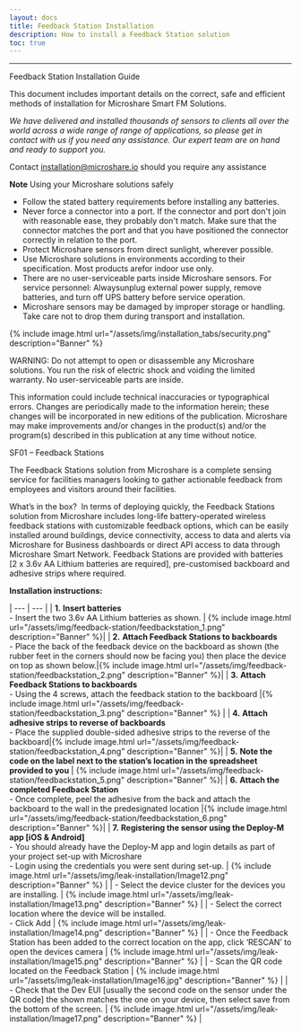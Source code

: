```yaml
---
layout: docs
title: Feedback Station Installation
description: How to install a Feedback Station solution
toc: true
---
```


---------------------------------------

Feedback Station Installation Guide

This document includes important details on the correct, safe and efficient methods of installation for Microshare Smart FM Solutions.

_We have delivered and installed thousands of sensors to clients all over the world across a wide range of range of applications, so please get in contact with us if you need any assistance. Our expert team are on hand and ready to support you._

Contact [installation@microshare.io](mailto:installation@microshare.io) should you require any assistance


**Note** Using your Microshare solutions safely

- Follow the stated battery requirements before installing any batteries. 
- Never force a connector into a port. If the connector and port don&#39;t join with reasonable ease, they probably don&#39;t match. Make sure that the connector matches the port and that you have positioned the connector correctly in relation to the port.
- Protect Microshare sensors from direct sunlight, wherever possible.
- Use Microshare solutions in environments according to their specification. Most products arefor indoor use only. 
- There are no user-serviceable parts inside Microshare sensors. For service personnel: Alwaysunplug external power supply, remove batteries, and turn off UPS battery before service operation. 
- Microshare sensors may be damaged by improper storage or handling. Take care not to drop them during transport and installation.

{% include image.html url="/assets/img/installation_tabs/security.png" description="Banner" %}

WARNING: Do not attempt to open or disassemble any Microshare solutions. You run the risk of electric shock and voiding the limited warranty. No user-serviceable parts are inside.

This information could include technical inaccuracies or typographical errors. Changes are periodically made to the information herein; these changes will be incorporated in new editions of the publication. Microshare may make improvements and/or changes in the product(s) and/or the program(s) described in this publication at any time without notice.

SF01 – Feedback Stations

The Feedback Stations solution from Microshare is a complete sensing service for facilities managers looking to gather actionable feedback from employees and visitors around their facilities. 

What’s in the box?  In terms of deploying quickly, the Feedback Stations solution from Microshare includes long-life battery-operated wireless feedback stations with customizable feedback options, which can be easily installed around buildings, device connectivity, access to data and alerts via Microshare for Business dashboards or direct API access to data through Microshare Smart Network. Feedback Stations are provided with batteries [2 x 3.6v AA Lithium batteries are required], pre-customised backboard and adhesive strips where required.


**Installation instructions:**

| --- | --- |
| **1.** **Insert batteries** <br> -	Insert the two 3.6v AA Lithium batteries as shown.  | {% include image.html url="/assets/img/feedback-station/feedbackstation_1.png" description="Banner" %}|
| **2.** **Attach Feedback Stations to backboards** <br> -	Place the back of the feedback device on the backboard as shown (the rubber feet in the corners should now be facing you) then place the device on top as shown below.|{% include image.html url="/assets/img/feedback-station/feedbackstation_2.png" description="Banner" %}|
| **3.** **Attach Feedback Stations to backboards** <br> -	Using the 4 screws, attach the feedback station to the backboard  |{% include image.html url="/assets/img/feedback-station/feedbackstation_3.png" description="Banner" %} |
| **4.** **Attach adhesive strips to reverse of backboards** <br> -	Place the supplied double-sided adhesive strips to the reverse of the backboard|{% include image.html url="/assets/img/feedback-station/feedbackstation_4.png" description="Banner" %}|
| **5.** **Note the code on the label next to the station’s location in the spreadsheet provided to you** | {% include image.html url="/assets/img/feedback-station/feedbackstation_5.png" description="Banner" %}|
| **6.** **Attach the completed Feedback Station** <br> -	Once complete, peel the adhesive from the back and attach the backboard to the wall in the predesignated location |{% include image.html url="/assets/img/feedback-station/feedbackstation_6.png" description="Banner" %}|
| **7.** **Registering the sensor using the Deploy-M app [iOS & Android]** <br> -	You should already have the Deploy-M app and login details as part of your project set-up with Microshare <br> - Login using the credentials you were sent during set-up. | {% include image.html url="/assets/img/leak-installation/Image12.png" description="Banner" %} |
| -	Select the device cluster for the devices you are installing. | {% include image.html url="/assets/img/leak-installation/Image13.png" description="Banner" %} |
| -	Select the correct location where the device will be installed. <br> - Click Add | {% include image.html url="/assets/img/leak-installation/Image14.png" description="Banner" %} |
| -	Once the Feedback Station has been added to the correct location on the app, click ‘RESCAN’ to open the devices camera | {% include image.html url="/assets/img/leak-installation/Image15.png" description="Banner" %} |
| -	Scan the QR code located on the Feedback Station  | {% include image.html url="/assets/img/leak-installation/Image16.jpg" description="Banner" %} |
| -	Check that the Dev EUI [usually the second code on the sensor under the QR code] the shown matches the one on your device, then select save from the bottom of the screen.  | {% include image.html url="/assets/img/leak-installation/Image17.png" description="Banner" %} |

<style>
    tr td:first-child {
        width:60%;
        vertical-align:top;
    }

    tr td:nth-child(2) {
        width:40%;
    }
</style>
